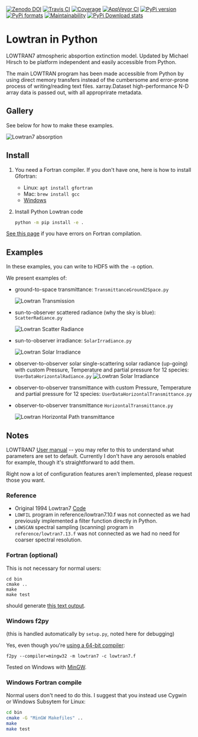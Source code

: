[![Zenodo DOI](https://zenodo.org/badge/DOI/10.5281/zenodo.213475.svg)](https://doi.org/10.5281/zenodo.213475)
[![Travis CI](https://travis-ci.org/scivision/lowtran.svg?branch=master)](https://travis-ci.org/scivision/lowtran)
[![Coverage](https://coveralls.io/repos/github/scivision/lowtran/badge.svg?branch=master)](https://coveralls.io/github/scivision/lowtran?branch=master)
[![AppVeyor CI](https://ci.appveyor.com/api/projects/status/85epbcxvbgxnkp62?svg=true)](https://ci.appveyor.com/project/scivision/lowtran)
[![PyPi version](https://img.shields.io/pypi/pyversions/lowtran.svg)](https://pypi.python.org/pypi/lowtran)
[![PyPi formats](https://img.shields.io/pypi/format/lowtran.svg)](https://pypi.python.org/pypi/lowtran)
[![Maintainability](https://api.codeclimate.com/v1/badges/fb6bf9d0351130bba583/maintainability)](https://codeclimate.com/github/scivision/lowtran/maintainability)
[![PyPi Download stats](http://pepy.tech/badge/lowtran)](http://pepy.tech/project/lowtran)

# Lowtran in Python

LOWTRAN7 atmospheric absportion extinction model. Updated by Michael
Hirsch to be platform independent and easily accessible from Python.

The main LOWTRAN program has been made accessible from Python by using
direct memory transfers instead of the cumbersome and error-prone
process of writing/reading text files. xarray.Dataset high-performance
N-D array data is passed out, with all approprirate metadata.


## Gallery

See below for how to make these examples.

![Lowtran7 absorption](gfx/lowtran.png)

## Install

1. You need a Fortran compiler. If you don't have one, here is how to install Gfortran:
   
   * Linux: `apt install gfortran`
   * Mac: `brew install gcc`
   * [Windows](https://www.scivision.co/windows-gcc-gfortran-cmake-make-install/)
2. Install Python Lowtran code
   ```sh
   python -m pip install -e .
   ```

[See this page](https://www.scivision.co/f2py-running-fortran-code-in-python-on-windows)
if you have errors on Fortran compilation.

## Examples

In these examples, you can write to HDF5 with the `-o` option. 

We present examples of:

* ground-to-space transmittance: `TransmittanceGround2Space.py`

  ![Lowtran Transmission](doc/txgnd2space.png)
* sun-to-observer scattered radiance (why the sky is blue): `ScatterRadiance.py`

  ![Lowtran Scatter Radiance](gfx/whyskyisblue.png)
* sun-to-observer irradiance: `SolarIrradiance.py`

  ![Lowtran Solar Irradiance](gfx/irradiance.png)
* observer-to-observer solar single-scattering solar radiance (up-going) with custom Pressure, Temperature and partial pressure for 12 species: `UserDataHorizontalRadiance.py`
  ![Lowtran Solar Irradiance](gfx/thermalradiance.png)
* observer-to-observer transmittance with custom Pressure, Temperature and partial pressure for 12 species:  `UserDataHorizontalTransmittance.py`
* observer-to-observer transmittance `HorizontalTransmittance.py`

  ![Lowtran Horizontal Path transmittance](gfx/horizcompare.png)


## Notes

LOWTRAN7 [User manual](http://www.dtic.mil/dtic/tr/fulltext/u2/a206773.pdf) -- you may refer to this to understand what parameters are set to default.
Currently I don't have any aerosols enabled for example, though it's straightforward to add them.

Right now a lot of configuration features aren't implemented, please request those you want.

### Reference

* Original 1994 Lowtran7 [Code](http://www1.ncdc.noaa.gov/pub/data/software/lowtran/)
* `LOWFIL` program in reference/lowtran7.10.f was not connected as we had previously implemented a filter function directly in  Python.
* `LOWSCAN` spectral sampling (scanning) program in `reference/lowtran7.13.f` was not connected as we had no need for coarser spectral resolution.

### Fortran (optional)

This is not necessary for normal users:

    cd bin
    cmake ..
    make
    make test

should generate [this text output](https://gist.github.com/drhirsch/89ef2060d8f15b0a60914d13a61e33ab).

### Windows f2py

(this is handled automatically by `setup.py`, noted here for debugging)

Yes, even though you're [using a 64-bit compiler](https://scivision.co/f2py-running-fortran-code-in-python-on-windows/):

    f2py --compiler=mingw32 -m lowtran7 -c lowtran7.f

Tested on Windows with
[MinGW](https://sourceforge.net/projects/mingw-w64/).

### Windows Fortran compile

Normal users don't need to do this. 
I suggest that you instead use Cygwin or Windows Subsytem for Linux:
```sh
cd bin
cmake -G "MinGW Makefiles" ..
make
make test
```
